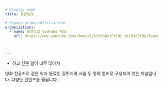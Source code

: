 ```yaml
---
# Display name
title: 할말넘많

# Organizations/Affiliations
organizations:
  - name: 할말넘많 YouTube 채널
    url: https://www.youtube.com/channel/UCm3SDarPtTOS_NjCh9d3TDQ/featured



---
```



- 하고 싶은 말이 너무 많아서

영화 전공자로 같은 학과 동료인 강민지와 서솔 두 명의 멤버로 구성되어 있는 채널입니다. 다양한 컨텐츠를 올립니다. 
